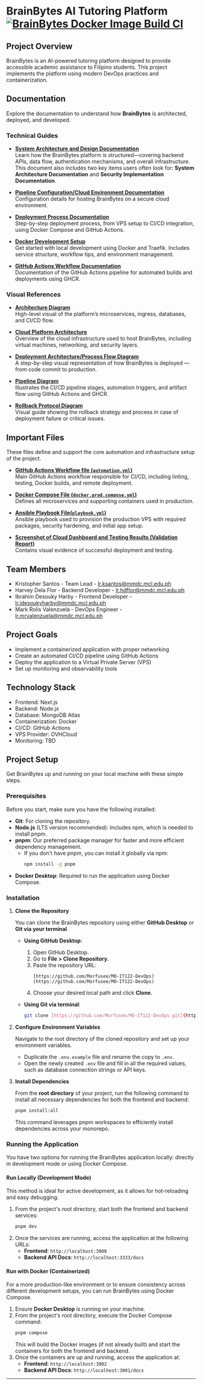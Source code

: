 # BrainBytes AI Tutoring Platform [![BrainBytes Docker Image Build CI](https://github.com/Morfusee/MO-IT122-DevOps/actions/workflows/automation.yml/badge.svg)](https://github.com/Morfusee/MO-IT122-DevOps/actions/workflows/automation.yml)

## Project Overview

BrainBytes is an AI-powered tutoring platform designed to provide accessible academic assistance to Filipino students. This project implements the platform using modern DevOps practices and containerization.

## Documentation

Explore the documentation to understand how **BrainBytes** is architected, deployed, and developed.

### Technical Guides
- **[System Architecture and Design Documentation](docs/system-design-documentation.md)**  
  Learn how the BrainBytes platform is structured—covering backend APIs, data flow, authentication mechanisms, and overall infrastructure. This document also includes two key items users often look for: **System Architecture Documentation** and **Security Implementation Documentation**.

- **[Pipeline Configuration/Cloud Environment Documentation](docs/cloud-env-documentation.md)**  
  Configuration details for hosting BrainBytes on a secure cloud environment.

- **[Deployment Process Documentation](docs/deployment-plan-documentation.md)**  
  Step-by-step deployment process, from VPS setup to CI/CD integration, using Docker Compose and GitHub Actions.

- **[Docker Development Setup](docs/docker-dev-setup.md)**  
  Get started with local development using Docker and Traefik. Includes service structure, workflow tips, and environment management.

- **[GitHub Actions Workflow Documentation](docs/workflow-documentation.md)**  
  Documentation of the GitHub Actions pipeline for automated builds and deployments using GHCR.

### Visual References
- **[Architecture Diagram](docs/images/architecture.png)**  
  High-level visual of the platform’s microservices, ingress, databases, and CI/CD flow.

- **[Cloud Platform Architecture](docs/images/cloud-platform-architecture.png)**  
  Overview of the cloud infrastructure used to host BrainBytes, including virtual machines, networking, and security layers.

- **[Deployment Architecture/Process Flow Diagram](docs/images/deployment-process-flow.png)**  
  A step-by-step visual representation of how BrainBytes is deployed — from code commit to production.

- **[Pipeline Diagram](docs/images/pipeline-diagram.png)**  
  Illustrates the CI/CD pipeline stages, automation triggers, and artifact flow using GitHub Actions and GHCR.

- **[Rollback Protocol Diagram](docs/images/rollback-protocol.png)**  
  Visual guide showing the rollback strategy and process in case of deployment failure or critical issues.

## Important Files

These files define and support the core automation and infrastructure setup of the project.

- **[GitHub Actions Workflow file (`automation.yml`)](.github/workflows/automation.yml)**  
  Main GitHub Actions workflow responsible for CI/CD, including linting, testing, Docker builds, and remote deployment.

- **[Docker Compose File (`docker.prod.compose.yml`)](docker/compose.prod.yml)**  
  Defines all microservices and supporting containers used in production.

- **[Ansible Playbook File(`playbook.yml`)](ansible/playbooks/playbook.yml)**  
  Ansible playbook used to provision the production VPS with required packages, security hardening, and initial app setup.

- **[Screenshot of Cloud Dashboard and Testing Results (Validation Report)](https://docs.google.com/document/d/1gfU2dtmo8PnKXEZZlr5iMl9UzHSvCOctWRax_l4ybCU/edit?usp=sharing)**    
  Contains visual evidence of successful deployment and testing.


## Team Members

- Kristopher Santos - Team Lead - lr.ksantos@mmdc.mcl.edu.ph
- Harvey Dela Flor - Backend Developer - lr.hdflor@mmdc.mcl.edu.ph
- Ibrahim Desouky Harby - Frontend Developer - lr.idesoukyharby@mmdc.mcl.edu.ph
- Mark Rolis Valenzuela - DevOps Engineer - lr.mrvalenzuela@mmdc.mcl.edu.ph

## Project Goals

- Implement a containerized application with proper networking
- Create an automated CI/CD pipeline using GitHub Actions
- Deploy the application to a Virtual Private Server (VPS)
- Set up monitoring and observability tools

## Technology Stack

- Frontend: Next.js
- Backend: Node.js
- Database: MongoDB Atlas
- Containerization: Docker
- CI/CD: GitHub Actions
- VPS Provider: OVHCloud
- Monitoring: TBD

## Project Setup

Get BrainBytes up and running on your local machine with these simple steps.

### Prerequisites

Before you start, make sure you have the following installed:

* **Git**: For cloning the repository.
* **Node.js** (LTS version recommended): Includes npm, which is needed to install pnpm.
* **pnpm**: Our preferred package manager for faster and more efficient dependency management.
    * If you don't have pnpm, you can install it globally via npm:
        ```bash
        npm install -g pnpm
        ```
* **Docker Desktop**: Required to run the application using Docker Compose.

### Installation

1.  **Clone the Repository**

    You can clone the BrainBytes repository using either **GitHub Desktop** or **Git via your terminal**.

    * **Using GitHub Desktop**:
        1.  Open GitHub Desktop.
        2.  Go to **File > Clone Repository**.
        3.  Paste the repository URL:
            ```
            [https://github.com/Morfusee/MO-IT122-DevOps](https://github.com/Morfusee/MO-IT122-DevOps)
            ```
        4.  Choose your desired local path and click **Clone**.

    * **Using Git via terminal**:
        ```bash
        git clone [https://github.com/Morfusee/MO-IT122-DevOps.git](https://github.com/Morfusee/MO-IT122-DevOps.git)
        ```

2.  **Configure Environment Variables**

    Navigate to the root directory of the cloned repository and set up your environment variables.

    * Duplicate the `.env.example` file and rename the copy to `.env`.
    * Open the newly created `.env` file and fill in all the required values, such as database connection strings or API keys.

3.  **Install Dependencies**

    From the **root directory** of your project, run the following command to install all necessary dependencies for both the frontend and backend:

    ```bash
    pnpm install:all
    ```
    This command leverages pnpm workspaces to efficiently install dependencies across your monorepo.

### Running the Application

You have two options for running the BrainBytes application locally: directly in development mode or using Docker Compose.

#### Run Locally (Development Mode)

This method is ideal for active development, as it allows for hot-reloading and easy debugging.

1.  From the project's root directory, start both the frontend and backend services:
    ```bash
    pnpm dev
    ```
2.  Once the services are running, access the application at the following URLs:
    * **Frontend**: `http://localhost:3000`
    * **Backend API Docs**: `http://localhost:3333/docs`

#### Run with Docker (Containerized)

For a more production-like environment or to ensure consistency across different development setups, you can run BrainBytes using Docker Compose.

1.  Ensure **Docker Desktop** is running on your machine.
2.  From the project's root directory, execute the Docker Compose command:
    ```bash
    pnpm compose
    ```
    This will build the Docker images (if not already built) and start the containers for both the frontend and backend.
3.  Once the containers are up and running, access the application at:
    * **Frontend**: `http://localhost:3002`
    * **Backend API Docs**: `http://localhost:3001/docs`

---
